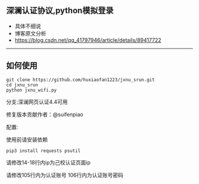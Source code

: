## 深澜认证协议,python模拟登录
 - 具体不细说
 - 博客原文分析
 - https://blog.csdn.net/qq_41797946/article/details/89417722
***
## 如何使用
~~~
git clone https://github.com/huxiaofan1223/jxnu_srun.git
cd jxnu_srun
python jxnu_wifi.py
~~~

分支:深澜网页认证4.4可用

修复版本贡献作者：@suifenpiao

配置:

使用前请安装依赖

```b
pip3 install requests psutil
```

请修改14-18行内ip为己校认证页面ip

请修改105行内为认证账号 106行内为认证账号密码
